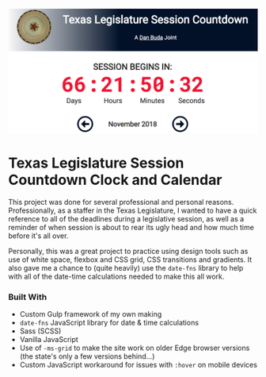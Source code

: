<kbd>![Image](readme.png)</kbd>

# Texas Legislature Session Countdown Clock and Calendar

This project was done for several professional and personal reasons. Professionally, as a staffer in the Texas Legislature, I wanted to have a quick reference to all of the deadlines during a legislative session, as well as a reminder of when session is about to rear its ugly head and how much time before it's all over.

Personally, this was a great project to practice using design tools such as use of white space, flexbox and CSS grid, CSS transitions and gradients. It also gave me a chance to (quite heavily) use the `date-fns` library to help with all of the date-time calculations needed to make this all work.

### Built With

- Custom Gulp framework of my own making
- `date-fns` JavaScript library for date & time calculations
- Sass (SCSS)
- Vanilla JavaScript
- Use of `-ms-grid` to make the site work on older Edge browser versions (the state's only a few versions behind...)
- Custom JavaScript workaround for issues with `:hover` on mobile devices
